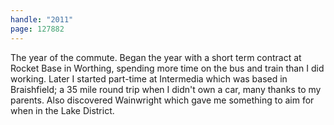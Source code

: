 ```yaml
---
handle: "2011"
page: 127882
---
```


The year of the commute. Began the year with a short term contract at Rocket Base in Worthing, spending more time on the bus and train than I did working. Later I started part-time at Intermedia which was based in Braishfield; a 35 mile round trip when I didn't own a car, many thanks to my parents. Also discovered Wainwright which gave me something to aim for when in the Lake District.
